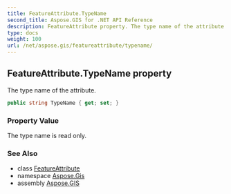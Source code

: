 ```yaml
---
title: FeatureAttribute.TypeName
second_title: Aspose.GIS for .NET API Reference
description: FeatureAttribute property. The type name of the attribute
type: docs
weight: 100
url: /net/aspose.gis/featureattribute/typename/
---
```

## FeatureAttribute.TypeName property

The type name of the attribute.

```csharp
public string TypeName { get; set; }
```

### Property Value

The type name is read only.

### See Also

* class [FeatureAttribute](../)
* namespace [Aspose.Gis](../../featureattribute/)
* assembly [Aspose.GIS](../../../)


